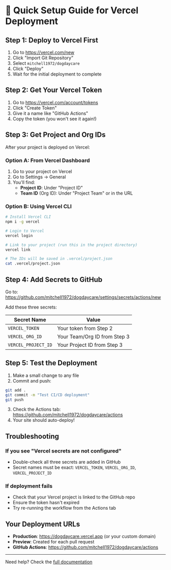# 🚀 Quick Setup Guide for Vercel Deployment

## Step 1: Deploy to Vercel First

1. Go to https://vercel.com/new
2. Click "Import Git Repository"
3. Select `mitchell1972/dogdaycare`
4. Click "Deploy"
5. Wait for the initial deployment to complete

## Step 2: Get Your Vercel Token

1. Go to https://vercel.com/account/tokens
2. Click "Create Token"
3. Give it a name like "GitHub Actions"
4. Copy the token (you won't see it again!)

## Step 3: Get Project and Org IDs

After your project is deployed on Vercel:

### Option A: From Vercel Dashboard
1. Go to your project on Vercel
2. Go to Settings → General
3. You'll find:
   - **Project ID**: Under "Project ID"
   - **Team ID** (Org ID): Under "Project Team" or in the URL

### Option B: Using Vercel CLI
```bash
# Install Vercel CLI
npm i -g vercel

# Login to Vercel
vercel login

# Link to your project (run this in the project directory)
vercel link

# The IDs will be saved in .vercel/project.json
cat .vercel/project.json
```

## Step 4: Add Secrets to GitHub

Go to: https://github.com/mitchell1972/dogdaycare/settings/secrets/actions/new

Add these three secrets:

| Secret Name | Value |
|------------|-------|
| `VERCEL_TOKEN` | Your token from Step 2 |
| `VERCEL_ORG_ID` | Your Team/Org ID from Step 3 |
| `VERCEL_PROJECT_ID` | Your Project ID from Step 3 |

## Step 5: Test the Deployment

1. Make a small change to any file
2. Commit and push:
```bash
git add .
git commit -m "Test CI/CD deployment"
git push
```
3. Check the Actions tab: https://github.com/mitchell1972/dogdaycare/actions
4. Your site should auto-deploy!

## Troubleshooting

### If you see "Vercel secrets are not configured"
- Double-check all three secrets are added in GitHub
- Secret names must be exact: `VERCEL_TOKEN`, `VERCEL_ORG_ID`, `VERCEL_PROJECT_ID`

### If deployment fails
- Check that your Vercel project is linked to the GitHub repo
- Ensure the token hasn't expired
- Try re-running the workflow from the Actions tab

## Your Deployment URLs

- **Production**: https://dogdaycare.vercel.app (or your custom domain)
- **Preview**: Created for each pull request
- **GitHub Actions**: https://github.com/mitchell1972/dogdaycare/actions

---

Need help? Check the [full documentation](https://github.com/mitchell1972/dogdaycare#deployment-setup)
